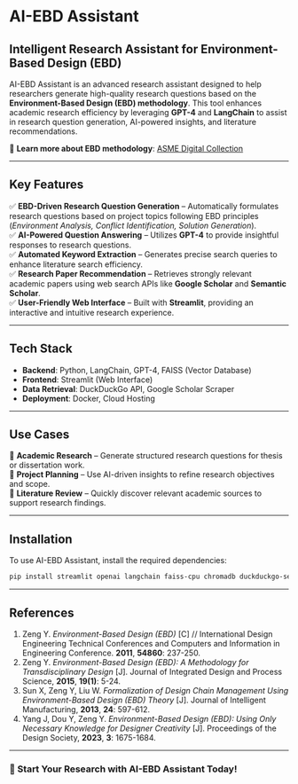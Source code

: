 # AI-EBD Assistant

## Intelligent Research Assistant for Environment-Based Design (EBD)

AI-EBD Assistant is an advanced research assistant designed to help researchers generate high-quality research questions based on the **Environment-Based Design (EBD) methodology**. This tool enhances academic research efficiency by leveraging **GPT-4** and **LangChain** to assist in research question generation, AI-powered insights, and literature recommendations.

🔗 **Learn more about EBD methodology**: [ASME Digital Collection](https://asmedigitalcollection.asme.org/IDETC-CIE/proceedings/IDETC-CIE2011/54860/237/354151)

---

## Key Features

✅ **EBD-Driven Research Question Generation** – Automatically formulates research questions based on project topics following EBD principles (*Environment Analysis, Conflict Identification, Solution Generation*).  
✅ **AI-Powered Question Answering** – Utilizes **GPT-4** to provide insightful responses to research questions.  
✅ **Automated Keyword Extraction** – Generates precise search queries to enhance literature search efficiency.  
✅ **Research Paper Recommendation** – Retrieves strongly relevant academic papers using web search APIs like **Google Scholar** and **Semantic Scholar**.  
✅ **User-Friendly Web Interface** – Built with **Streamlit**, providing an interactive and intuitive research experience.  

---

## Tech Stack

- **Backend**: Python, LangChain, GPT-4, FAISS (Vector Database)  
- **Frontend**: Streamlit (Web Interface)  
- **Data Retrieval**: DuckDuckGo API, Google Scholar Scraper  
- **Deployment**: Docker, Cloud Hosting  

---

## Use Cases

🔹 **Academic Research** – Generate structured research questions for thesis or dissertation work.  
🔹 **Project Planning** – Use AI-driven insights to refine research objectives and scope.  
🔹 **Literature Review** – Quickly discover relevant academic sources to support research findings.  

---

## Installation

To use AI-EBD Assistant, install the required dependencies:
```sh
pip install streamlit openai langchain faiss-cpu chromadb duckduckgo-search
```

---

## References

1. Zeng Y. *Environment-Based Design (EBD)* [C] // International Design Engineering Technical Conferences and Computers and Information in Engineering Conference. **2011**, **54860**: 237-250.  
2. Zeng Y. *Environment-Based Design (EBD): A Methodology for Transdisciplinary Design* [J]. Journal of Integrated Design and Process Science, **2015**, **19(1)**: 5-24.  
3. Sun X, Zeng Y, Liu W. *Formalization of Design Chain Management Using Environment-Based Design (EBD) Theory* [J]. Journal of Intelligent Manufacturing, **2013**, **24**: 597-612.  
4. Yang J, Dou Y, Zeng Y. *Environment-Based Design (EBD): Using Only Necessary Knowledge for Designer Creativity* [J]. Proceedings of the Design Society, **2023**, **3**: 1675-1684.  

---

### 🚀 Start Your Research with AI-EBD Assistant Today!

